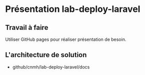 # Présentation lab-deploy-laravel

## Travail à faire 
Utiliser GitHub pages pour réaliser présentation de besoin.

## L'architecture de solution 
- github/cnmh/lab-deploy-laravel/docs